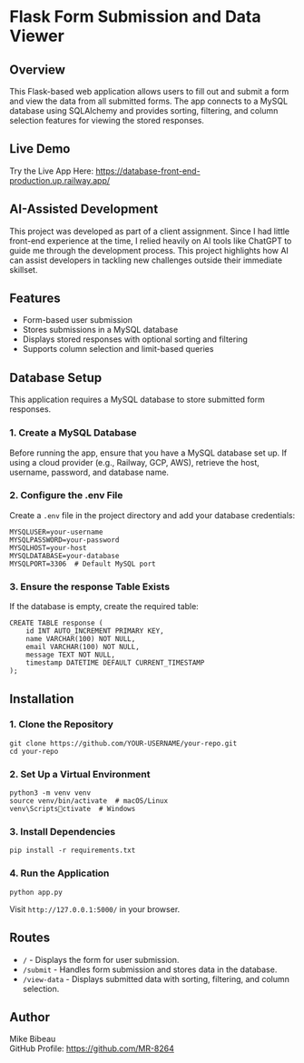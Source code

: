 # Flask Form Submission and Data Viewer

## Overview
This Flask-based web application allows users to fill out and submit a form and view the data from all submitted forms. The app connects to a MySQL database using SQLAlchemy and provides sorting, filtering, and column selection features for viewing the stored responses.

## Live Demo
Try the Live App Here: https://database-front-end-production.up.railway.app/

## AI-Assisted Development
This project was developed as part of a client assignment. Since I had little front-end experience at the time, I relied heavily on AI tools like ChatGPT to guide me through the development process. This project highlights how AI can assist developers in tackling new challenges outside their immediate skillset.

## Features
- Form-based user submission
- Stores submissions in a MySQL database
- Displays stored responses with optional sorting and filtering
- Supports column selection and limit-based queries

## Database Setup
This application requires a MySQL database to store submitted form responses.

### 1. Create a MySQL Database
Before running the app, ensure that you have a MySQL database set up. If using a cloud provider (e.g., Railway, GCP, AWS), retrieve the host, username, password, and database name.

### 2. Configure the .env File
Create a `.env` file in the project directory and add your database credentials:
```
MYSQLUSER=your-username
MYSQLPASSWORD=your-password
MYSQLHOST=your-host
MYSQLDATABASE=your-database
MYSQLPORT=3306  # Default MySQL port
```

### 3. Ensure the response Table Exists
If the database is empty, create the required table:
```
CREATE TABLE response (
    id INT AUTO_INCREMENT PRIMARY KEY,
    name VARCHAR(100) NOT NULL,
    email VARCHAR(100) NOT NULL,
    message TEXT NOT NULL,
    timestamp DATETIME DEFAULT CURRENT_TIMESTAMP
);
```

## Installation

### 1. Clone the Repository
```
git clone https://github.com/YOUR-USERNAME/your-repo.git
cd your-repo
```

### 2. Set Up a Virtual Environment
```
python3 -m venv venv
source venv/bin/activate  # macOS/Linux
venv\Scriptsctivate  # Windows
```

### 3. Install Dependencies
```
pip install -r requirements.txt
```

### 4. Run the Application
```
python app.py
```
Visit `http://127.0.0.1:5000/` in your browser.

## Routes
- `/` - Displays the form for user submission.
- `/submit` - Handles form submission and stores data in the database.
- `/view-data` - Displays submitted data with sorting, filtering, and column selection.

## Author
Mike Bibeau  
GitHub Profile: https://github.com/MR-8264
